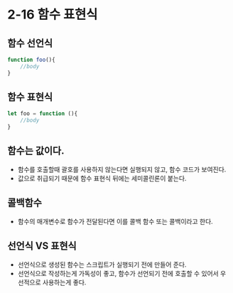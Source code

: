 # 2-16 함수 표현식

## 함수 선언식
```js
function foo(){
    //body
}
```
## 함수 표현식
```js
let foo = function (){
    //body
}
```

## 함수는 값이다.
- 함수를 호출할때 괄호를 사용하지 않는다면 실행되지 않고, 함수 코드가 보여진다.
- 값으로 취급되기 때문에 함수 표현식 뒤에는 세미콜린론이 붙는다.

## 콜백함수
- 함수의 매개변수로 함수가 전달된다면 이를 콜백 함수 또는 콜백이라고 한다.


## 선언식 VS 표현식
- 선언식으로 생성된 함수는 스크립트가 실행되기 전에 만들어 준다.
- 선언식으로 작성하는게 가독성이 좋고, 함수가 선언되기 전에 호출할 수 있어서 우선적으로 사용하는게 좋다.
